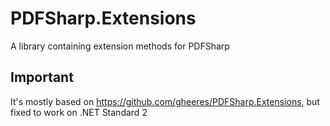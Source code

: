 # PDFSharp.Extensions
A library containing extension methods for PDFSharp

## Important
It's mostly based on https://github.com/gheeres/PDFSharp.Extensions, but fixed to work on .NET Standard 2
